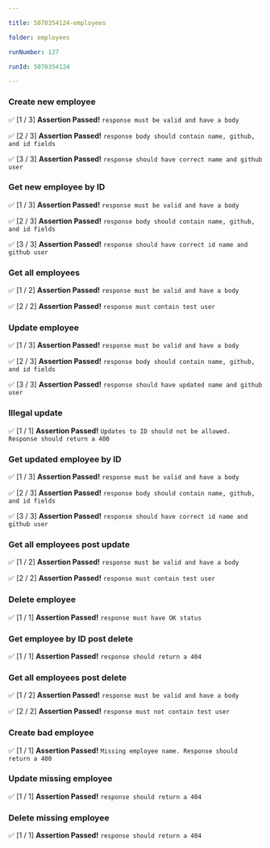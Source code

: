 ```yaml
---

title: 5070354124-employees

folder: employees

runNumber: 127

runId: 5070354124

---
```





### Create new employee

✅ [1 / 3] **Assertion Passed!** `response must be valid and have a body`

✅ [2 / 3] **Assertion Passed!** `response body should contain name, github, and id fields`

✅ [3 / 3] **Assertion Passed!** `response should have correct name and github user`




### Get new employee by ID

✅ [1 / 3] **Assertion Passed!** `response must be valid and have a body`

✅ [2 / 3] **Assertion Passed!** `response body should contain name, github, and id fields`

✅ [3 / 3] **Assertion Passed!** `response should have correct id name and github user`




### Get all employees

✅ [1 / 2] **Assertion Passed!** `response must be valid and have a body`

✅ [2 / 2] **Assertion Passed!** `response must contain test user`




### Update employee

✅ [1 / 3] **Assertion Passed!** `response must be valid and have a body`

✅ [2 / 3] **Assertion Passed!** `response body should contain name, github, and id fields`

✅ [3 / 3] **Assertion Passed!** `response should have updated name and github user`




### Illegal update

✅ [1 / 1] **Assertion Passed!** `Updates to ID should not be allowed. Response should return a 400`




### Get updated employee by ID

✅ [1 / 3] **Assertion Passed!** `response must be valid and have a body`

✅ [2 / 3] **Assertion Passed!** `response body should contain name, github, and id fields`

✅ [3 / 3] **Assertion Passed!** `response should have correct id name and github user`




### Get all employees post update

✅ [1 / 2] **Assertion Passed!** `response must be valid and have a body`

✅ [2 / 2] **Assertion Passed!** `response must contain test user`




### Delete employee

✅ [1 / 1] **Assertion Passed!** `response must have OK status`




### Get employee by ID post delete

✅ [1 / 1] **Assertion Passed!** `response should return a 404`




### Get all employees post delete

✅ [1 / 2] **Assertion Passed!** `response must be valid and have a body`

✅ [2 / 2] **Assertion Passed!** `response must not contain test user`




### Create bad employee

✅ [1 / 1] **Assertion Passed!** `Missing employee name. Response should return a 400`




### Update missing employee

✅ [1 / 1] **Assertion Passed!** `response should return a 404`




### Delete missing employee

✅ [1 / 1] **Assertion Passed!** `response should return a 404`